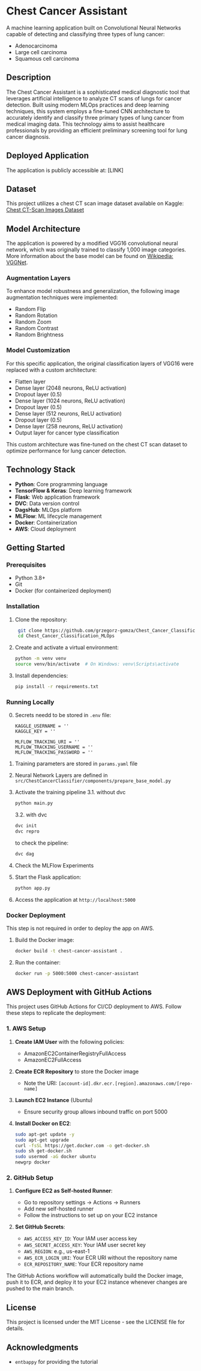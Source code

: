 # Chest Cancer Assistant

A machine learning application built on Convolutional Neural Networks capable of detecting and classifying three types of lung cancer:
* Adenocarcinoma
* Large cell carcinoma
* Squamous cell carcinoma

## Description

The Chest Cancer Assistant is a sophisticated medical diagnostic tool that leverages artificial intelligence to analyze CT scans of lungs for cancer detection. Built using modern MLOps practices and deep learning techniques, this system employs a fine-tuned CNN architecture to accurately identify and classify three primary types of lung cancer from medical imaging data. This technology aims to assist healthcare professionals by providing an efficient preliminary screening tool for lung cancer diagnosis.

## Deployed Application

The application is publicly accessible at: [LINK]

## Dataset

This project utilizes a chest CT scan image dataset available on Kaggle:
[Chest CT-Scan Images Dataset](https://www.kaggle.com/datasets/mohamedhanyyy/chest-ctscan-images)

## Model Architecture

The application is powered by a modified VGG16 convolutional neural network, which was originally trained to classify 1,000 image categories. More information about the base model can be found on [Wikipedia: VGGNet](https://en.wikipedia.org/wiki/VGGNet).

### Augmentation Layers
To enhance model robustness and generalization, the following image augmentation techniques were implemented:
* Random Flip
* Random Rotation
* Random Zoom
* Random Contrast
* Random Brightness

### Model Customization
For this specific application, the original classification layers of VGG16 were replaced with a custom architecture:
* Flatten layer
* Dense layer (2048 neurons, ReLU activation)
* Dropout layer (0.5)
* Dense layer (1024 neurons, ReLU activation)
* Dropout layer (0.5)
* Dense layer (512 neurons, ReLU activation)
* Dropout layer (0.5)
* Dense layer (258 neurons, ReLU activation)
* Output layer for cancer type classification

This custom architecture was fine-tuned on the chest CT scan dataset to optimize performance for lung cancer detection.

## Technology Stack

* **Python**: Core programming language
* **TensorFlow & Keras**: Deep learning framework
* **Flask**: Web application framework
* **DVC**: Data version control
* **DagsHub**: MLOps platform
* **MLFlow**: ML lifecycle management
* **Docker**: Containerization
* **AWS**: Cloud deployment

## Getting Started

### Prerequisites
* Python 3.8+
* Git
* Docker (for containerized deployment)

### Installation

1. Clone the repository:

   ```bash
    git clone https://github.com/grzegorz-gomza/Chest_Cancer_Classification_MLOps.git
    cd Chest_Cancer_Classification_MLOps
   ```

2. Create and activate a virtual environment:
    ```bash
    python -m venv venv
    source venv/bin/activate  # On Windows: venv\Scripts\activate
    ```

3. Install dependencies:
    ```bash
    pip install -r requirements.txt
    ```

### Running Locally

0. Secrets needd to be stored in ```.env``` file:
    ```
    KAGGLE_USERNAME = ''
    KAGGLE_KEY = ''

    MLFLOW_TRACKING_URI = ''
    MLFLOW_TRACKING_USERNAME = ''
    MLFLOW_TRACKING_PASSWORD = ''
    ```
1. Training parameters are stored in ```params.yaml``` file
2. Neural Network Layers are defined in ```src/ChestCancerClassifier/components/prepare_base_model.py```
3. Activate the training pipeline
3.1. without dvc

    ```bash
    python main.py
    ```

    3.2. with dvc

    ```bash
    dvc init
    dvc repro
    ```

    to check the pipeline:

    ```bash
    dvc dag
    ```
4. Check the MLFlow Experiments

5. Start the Flask application:
    ```bash
    python app.py
    ```

6. Access the application at `http://localhost:5000`

### Docker Deployment
This step is not required in order to deploy the app on AWS.

1. Build the Docker image:
    ```bash
    docker build -t chest-cancer-assistant .
    ```

2. Run the container:
    ```bash
    docker run -p 5000:5000 chest-cancer-assistant
    ```

## AWS Deployment with GitHub Actions

This project uses GitHub Actions for CI/CD deployment to AWS. Follow these steps to replicate the deployment:

### 1. AWS Setup

1. **Create IAM User** with the following policies:
   - AmazonEC2ContainerRegistryFullAccess
   - AmazonEC2FullAccess

2. **Create ECR Repository** to store the Docker image
   - Note the URI: `[account-id].dkr.ecr.[region].amazonaws.com/[repo-name]`

3. **Launch EC2 Instance** (Ubuntu)
   - Ensure security group allows inbound traffic on port 5000

4. **Install Docker on EC2**:
   ```bash
   sudo apt-get update -y
   sudo apt-get upgrade
   curl -fsSL https://get.docker.com -o get-docker.sh
   sudo sh get-docker.sh
   sudo usermod -aG docker ubuntu
   newgrp docker
   ```

### 2. GitHub Setup

1. **Configure EC2 as Self-hosted Runner**:
   - Go to repository settings → Actions → Runners
   - Add new self-hosted runner
   - Follow the instructions to set up on your EC2 instance

2. **Set GitHub Secrets**:
   - `AWS_ACCESS_KEY_ID`: Your IAM user access key
   - `AWS_SECRET_ACCESS_KEY`: Your IAM user secret key
   - `AWS_REGION`: e.g., us-east-1
   - `AWS_ECR_LOGIN_URI`: Your ECR URI without the repository name
   - `ECR_REPOSITORY_NAME`: Your ECR repository name

The GitHub Actions workflow will automatically build the Docker image, push it to ECR, and deploy it to your EC2 instance whenever changes are pushed to the main branch.

## License

This project is licensed under the MIT License - see the LICENSE file for details.

## Acknowledgments

* ```entbappy``` for providing the tutorial